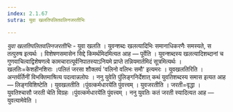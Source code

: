 ```yaml
---
index: 2.1.67
sutra: युवा खलतिपलितवलिनजरतीभिः

---
```

_युवा खलतिपलितवलिनजरतीभिः_ - युवा खलति । युवन्शब्दः खलत्यादिभिः समानाधिकरणैः समस्यते, स तत्पुरुष इत्यर्थः । विशेषणसमासेन सिद्दे किमर्थमिदमित्यत आह — पूर्वेति । युवन्शब्दस्य खलत्यादिशब्दानां च गुणवाचित्वाद्विशेषणत्वे कामचारात्पूर्वनिपातस्याऽनियमे प्राप्ते तन्नियमार्तमिदं सूत्रमित्यर्थः । खलतिः=केशहीनशिराः ।पलितं जरसा शौक्लयं॑ 'वलिनो वलिभः समौ' इत्यमरः । युवखलतिरिति । अन्तर्वर्तिनीं विभक्तिमाश्रित्य पदत्वान्नलोपः । ननु युवेति पुंलिङ्गनिर्देशात् कथं युवतिशब्दस्य समास इत्यत आह — लिङ्गविशिष्टेति । युवखलतीति ।पुंवत्कर्मधारये॑ति पुंवत्त्वम् । युवजरतीति । जरती=वृद्धा । युवतिश्चासौ जरती चेति विग्रहः ।पुंवत्कर्मधारये॑ति पुंवत्त्वम् । ननु युवतिः कतं जरती स्यादित्यत आह — युवत्यामेवेति ।